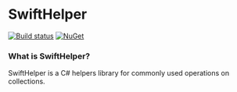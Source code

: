 # SwiftHelper

[![Build status](https://ci.appveyor.com/api/projects/status/43g27kognqaqmbgr?svg=true)](https://ci.appveyor.com/project/mkarpusiewicz/swifthelper)
[![NuGet](https://img.shields.io/nuget/v/SwiftHelper.svg)](https://www.nuget.org/packages/SwiftHelper/)

### What is SwiftHelper?
SwiftHelper is a C# helpers library for commonly used operations on collections.